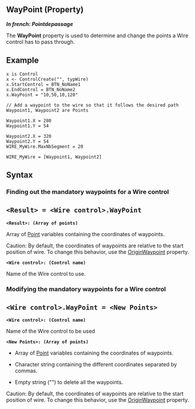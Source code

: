 


## WayPoint (Property)

***In french: Pointdepassage***
	



<a name="XUse"></a>
<a name="Use"></a>
<a name="description"></a>
The **WayPoint** property is used to determine and change the points a Wire control has to pass through.


<a name="Example1"></a>
<a name="sample_code"></a>

## Example


```wl
x is Control
x <- ControlCreate("", typWire)
x.StartControl = BTN_NoName1
x.EndControl = BTN_NoName2
x.WayPoint = "10,50,10,120"
```



```wl
// Add a waypoint to the wire so that it follows the desired path
Waypoint1, Waypoint2 are Points 

Waypoint1.X = 280
Waypoint1.Y = 54

Waypoint2.X = 320
Waypoint2.Y = 54
WIRE_MyWire.MaxNbSegment = 20

WIRE_MyWire = [Waypoint1, Waypoint2]
```

<a name="XSYNTAX"></a>

## Syntax
<a name="SYNTAX1"></a>

### Finding out the mandatory waypoints for a Wire control

`<Result> = <Wire control>.WayPoint`
---

**`<Result>: (Array of points)`**

Array of [Point](../Motscles/1000018908.md) variables containing the coordinates of waypoints. 

Caution: By default, the coordinates of waypoints are relative to the start position of wire. To change this behavior, use the [OriginWaypoint](../Proprietes/1000022161.md) property.

**`<Wire control>: (Control name)`**

Name of the Wire control to use.


<a name="SYNTAX2"></a>

### Modifying the mandatory waypoints for a Wire control

`<Wire control>.WayPoint = <New Points>`
---

**`<Wire control>: (Control name)`**

Name of the Wire control to be used

**`<New Points>: (Array of points)`**



- Array of [Point](../Motscles/1000018908.md) variables containing the coordinates of waypoints.

- Character string containing the different coordinates separated by commas. 

- Empty string ("") to delete all the waypoints. 




Caution: By default, the coordinates of waypoints are relative to the start position of wire. To change this behavior, use the [OriginWaypoint](../Proprietes/1000022161.md) property.




